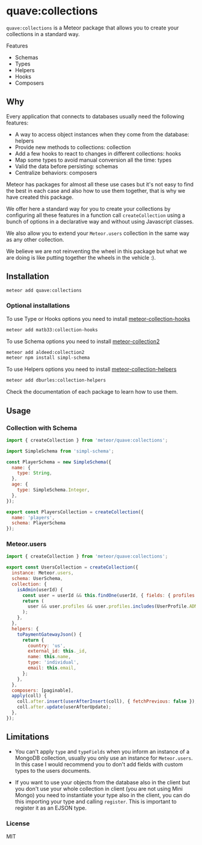 # quave:collections

`quave:collections` is a Meteor package that allows you to create your collections in a standard way.

Features
  - Schemas
  - Types
  - Helpers
  - Hooks
  - Composers
  
## Why
Every application that connects to databases usually need the following features:
- A way to access object instances when they come from the database: helpers
- Provide new methods to collections: collection
- Add a few hooks to react to changes in different collections: hooks
- Map some types to avoid manual conversion all the time: types
- Valid the data before persisting: schemas
- Centralize behaviors: composers

Meteor has packages for almost all these use cases but it's not easy to find the best in each case and also how to use them together, that is why we have created this package.
 
We offer here a standard way for you to create your collections by configuring all these features in a function call `createCollection` using a bunch of options in a declarative way and without using Javascript classes. 

We also allow you to extend your `Meteor.users` collection in the same way as any other collection.

We believe we are not reinventing the wheel in this package but what we are doing is like putting together the wheels in the vehicle :).
  
## Installation

```sh
meteor add quave:collections
```

### Optional installations

To use Type or Hooks options you need to install [meteor-collection-hooks](https://github.com/Meteor-Community-Packages/meteor-collection-hooks)

```sh
meteor add matb33:collection-hooks
```

To use Schema options you need to install [meteor-collection2](
https://github.com/Meteor-Community-Packages/meteor-collection2)
```sh
meteor add aldeed:collection2
meteor npm install simpl-schema
```

To use Helpers options you need to install [meteor-collection-helpers](https://github.com/dburles/meteor-collection-helpers)

```sh
meteor add dburles:collection-helpers
```

Check the documentation of each package to learn how to use them.


## Usage

### Collection with Schema
```javascript
import { createCollection } from 'meteor/quave:collections';

import SimpleSchema from 'simpl-schema';

const PlayerSchema = new SimpleSchema({
  name: {
    type: String,
  },
  age: {
    type: SimpleSchema.Integer,
  },
});

export const PlayersCollection = createCollection({
  name: 'players',
  schema: PlayerSchema
});
```

### Meteor.users

```javascript
import { createCollection } from 'meteor/quave:collections';

export const UsersCollection = createCollection({
  instance: Meteor.users,
  schema: UserSchema,
  collection: {
    isAdmin(userId) {
      const user = userId && this.findOne(userId, { fields: { profiles: 1 } });
      return (
        user && user.profiles && user.profiles.includes(UserProfile.ADMIN.name)
      );
    },
  },
  helpers: {
    toPaymentGatewayJson() {
      return {
        country: 'us',
        external_id: this._id,
        name: this.name,
        type: 'individual',
        email: this.email,
      };
    },
  },
  composers: [paginable],
  apply(coll) {
    coll.after.insert(userAfterInsert(coll), { fetchPrevious: false });
    coll.after.update(userAfterUpdate);
  },
});
```

## Limitations

- You can't apply `type` and `typeFields` when you inform an instance of a MongoDB collection, usually you only use an instance for `Meteor.users`. In this case I would recommend you to don't add fields with custom types to the users documents.

- If you want to use your objects from the database also in the client but you don't use your whole collection in client (you are not using Mini Mongo) you need to instantiate your type also in the client, you can do this importing your type and calling `register`. This is important to register it as an EJSON type.

### License

MIT
